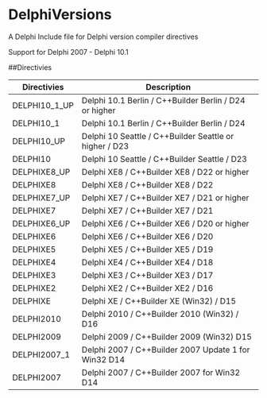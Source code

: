 # DelphiVersions
A Delphi Include file for Delphi version compiler directives

Support for Delphi 2007 - Delphi 10.1

##Directivies      

| Directivies   | Description                                             |
| ------------- | ------------------------------------------------------- |
| DELPHI10_1_UP | Delphi 10.1 Berlin / C++Builder Berlin / D24 or higher  |
| DELPHI10_1    | Delphi 10.1 Berlin / C++Builder Berlin / D24            |
| DELPHI10_UP   | Delphi 10 Seattle / C++Builder Seattle or higher / D23  |
| DELPHI10      | Delphi 10 Seattle / C++Builder Seattle / D23            |
| DELPHIXE8_UP  | Delphi XE8 / C++Builder XE8 / D22 or higher             |
| DELPHIXE8     | Delphi XE8 / C++Builder XE8 / D22                       |               
| DELPHIXE7_UP  | Delphi XE7 / C++Builder XE7 / D21 or higher             |
| DELPHIXE7     | Delphi XE7 / C++Builder XE7 / D21                       |
| DELPHIXE6_UP  | Delphi XE6 / C++Builder XE6 / D20 or higher             |
| DELPHIXE6     | Delphi XE6 / C++Builder XE6 / D20                       |
| DELPHIXE5     | Delphi XE5 / C++Builder XE5 / D19                       |
| DELPHIXE4     | Delphi XE4 / C++Builder XE4 / D18                       |
| DELPHIXE3     | Delphi XE3 / C++Builder XE3 / D17                       |
| DELPHIXE2     | Delphi XE2 / C++Builder XE2 / D16                       |
| DELPHIXE      | Delphi XE / C++Builder XE (Win32) / D15                 |
| DELPHI2010    | Delphi 2010 / C++Builder 2010 (Win32) / D16             |
| DELPHI2009    | Delphi 2009 / C++Builder 2009 (Win32) D15               |
| DELPHI2007_1  | Delphi 2007 / C++Builder 2007 Update 1 for Win32 D14    |
| DELPHI2007    | Delphi 2007 / C++Builder 2007 for Win32 D14             |


